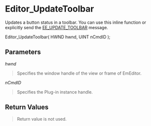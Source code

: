 # Editor\_UpdateToolbar

Updates a button status in a toolbar. You can use this inline function or explicitly send the [EE\_UPDATE\_TOOLBAR](../message/ee_update_toolbar) message.

Editor\_UpdateToolbar( HWND hwnd, UINT nCmdID );

## Parameters

_hwnd_

> Specifies the window handle of the view or frame of EmEditor.

_nCmdID_

> Specifies the Plug-in instance handle.

## Return Values

> Return value is not used.